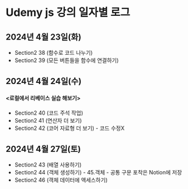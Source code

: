 Udemy js 강의 일자별 로그
========================

## 2024년 4월 23일(화)

- Section2 38 (함수로 코드 나누기)
- Section2 39 (모든 버튼들을 함수에 연결하기)

## 2024년 4월 24일(수)
#### <로컬에서 리베이스 실습 해보기>

- Section2 40 (코드 주석 작업)
- Section2 41 (연산자 더 보기)
- Section2 42 (코어 자료형 더 보기) - 코드 수정X

## 2024년 4월 27일(토)

- Section2 43 (배열 사용하기)
- Section2 44 (객체 생성하기) - 45.객체 - 공통 구문 포착은 Notion에 저장
- Section2 46 (객체 데이터에 액세스하기)